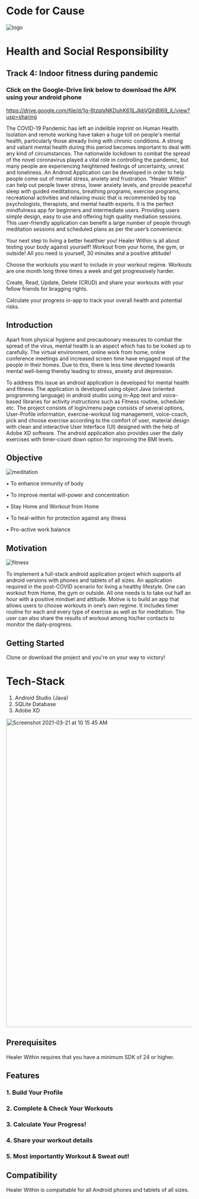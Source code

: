 # Code for Cause

![logo](https://user-images.githubusercontent.com/54894091/111880325-dda96080-89d0-11eb-96b6-ab3ba9ccfa0d.jpg)

# Health and Social Responsibility

## Track 4: Indoor fitness during pandemic

### Click on the Google-Drive link below to download the APK using your android phone

https://drive.google.com/file/d/1g-6tzplxNKDuhK61lLJkbVQjhBI69_jL/view?usp=sharing


The COVID-19 Pandemic has left an indelible imprint on Human
Health. Isolation and remote working have taken a huge toll on people's
mental health, particularly those already living with chronic conditions.
A strong and valiant mental health during this period becomes
important to deal with any kind of circumstances. The nationwide
lockdown to combat the spread of the novel coronavirus played a vital
role in controlling the pandemic, but many people are experiencing
heightened feelings of uncertainty, unrest and loneliness. An Android
Application can be developed in order to help people come out of mental
stress, anxiety and frustration. “Healer Within” can help out people
lower stress, lower anxiety levels, and provide peaceful sleep with
guided meditations, breathing programs, exercise programs,
recreational activities and relaxing music that is recommended by top
psychologists, therapists, and mental health experts. It is the perfect
mindfulness app for beginners and intermediate users. Providing users
simple design, easy to use and offering high quality mediation sessions.
This user-friendly application can benefit a large number of people
through meditation sessions and scheduled plans as per the user’s
convenience.

Your next step to living a better healthier you!
Healer Within is all about testing your body against yourself! Workout from your home, the gym, or outside!
All you need is yourself, 30 minutes and a positive attitude!

Choose the workouts you want to include in your workout regime.
Workouts are one month long three times a week and get progressively harder.

Create, Read, Update, Delete (CRUD) and share your workouts with your fellow friends for bragging rights.

Calculate your progress in-app to track your overall health and potential risks.

## Introduction

Apart from physical hygiene and precautionary measures to combat the spread of the virus, mental health is an aspect which has to be looked up to carefully. The virtual environment, online work from home, online conference meetings and increased screen time have engaged most of the people in their homes. Due to this, there is less time devoted towards mental well-being thereby leading to stress, anxiety and depression.

To address this issue an android application is developed for mental health and fitness. The application is developed using object Java (oriented programming language) in android studio using in-App text and voice-based libraries for activity instructions such as Fitness routine, scheduler etc. The project consists of login/menu page consists of several options, User-Profile information, exercise-workout log management, voice-coach, pick and choose exercise according to the comfort of user, material design with clean and interactive User Interface (UI) designed with the help of Adobe XD software. The android application also provides user the daily exercises with timer-count down option for improving the BMI levels.

## Objective

![meditation](https://user-images.githubusercontent.com/54894091/111894117-0ca1ef80-8a2e-11eb-933f-db106f5a4662.png)

• To enhance immunity of body

• To improve mental will-power and concentration

• Stay Home and Workout from Home

• To heal-within for protection against any illness

• Pro-active work balance

## Motivation

![fitness](https://user-images.githubusercontent.com/54894091/111894120-0f9ce000-8a2e-11eb-9ea3-942adec67b03.png)

To implement a full-stack android application project which supports all android versions with phones and tablets of all sizes. An application required in the post-COVID scenario for living a healthy lifestyle. One can workout from Home, the gym or outside. All one needs is to take out half an hour with a positive mindset and attitude. Motive is to build an app that allows users to choose workouts in one’s own regime. It includes timer routine for each and every type of exercise as well as for meditation. The user can also share the results of workout among his/her contacts to monitor the daily-progress.

## Getting Started

Clone or download the project and you're on your way to victory!

# Tech-Stack

1. Android Studio (Java)
2. SQLite Database
3. Adobe XD

<img width="832" alt="Screenshot 2021-03-21 at 10 15 45 AM" src="https://user-images.githubusercontent.com/54894091/111894158-71f5e080-8a2e-11eb-8a5a-de801dde6cc1.png">

## Prerequisites

Healer Within requires that you have a minimum SDK of 24 or higher.


## Features

### 1. Build Your Profile


### 2. Complete & Check Your Workouts


### 3. Calculate Your Progress!


### 4. Share your workout details


### 5. Most importantly Workout & Sweat out!


## Compatibility


Healer Within is compatiable for all Android phones and tablets of all sizes.



